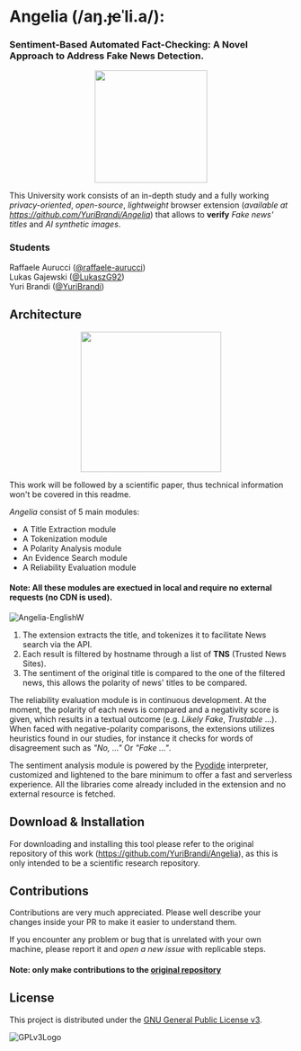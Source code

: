 # Angelia (/aŋ.ɟeˈli.a/):

### Sentiment-Based Automated Fact-Checking: A Novel Approach to Address Fake News Detection.

<p align='center'> 
    <img src=https://github.com/YuriBrandi/Angelia/assets/52039988/fe187280-24c1-4878-b211-98daf4e485d4 width=200>
</p>

This University work consists of an in-depth study and a fully working *privacy-oriented*, *open-source*, *lightweight* browser extension (*available at https://github.com/YuriBrandi/Angelia*) that allows to **verify** *Fake news' titles* and *AI synthetic images*. 

### Students
Raffaele Aurucci ([@raffaele-aurucci](https://github.com/raffaele-aurucci))  
Lukas Gajewski ([@LukaszG92](https://github.com/LukaszG92))  
Yuri Brandi ([@YuriBrandi](https://github.com/YuriBrandi))


## Architecture

<p align='center'> 
    <img width="250" src="https://github.com/EdgeResearch/Angelia/assets/52039988/282976eb-3bef-4f6a-bc95-8aef95bca787">
</p>

This work will be followed by a scientific paper, thus technical information won't be covered in this readme.

*Angelia* consist of 5 main modules:

- A Title Extraction module
- A Tokenization module
- A Polarity Analysis module
- An Evidence Search module
- A Reliability Evaluation module

#### Note: All these modules are exectued in local and require no external requests (no CDN is used).

![Angelia-EnglishW](https://github.com/EdgeResearch/Angelia/assets/52039988/92f388df-5190-4107-a924-b9199827ee84)

1. The extension extracts the title, and tokenizes it to facilitate News search via the API.
2. Each result is filtered by hostname through a list of **TNS** (Trusted News Sites).
3. The sentiment of the original title is compared to the one of the filtered news, this allows the polarity of news' titles to be compared.

The reliability evaluation module is in continuous development. At the moment, the polarity of each news is compared and a negativity score is given, which results in a textual outcome (e.g. *Likely Fake*, *Trustable* ...). When faced with negative-polarity comparisons, the extensions utilizes heuristics found in our studies, for instance it checks for words of disagreement such as *"No, ..."* Or *"Fake ..."*.

The sentiment analysis module is powered by the [Pyodide](https://github.com/pyodide/pyodide) interpreter, customized and lightened to the bare minimum to offer a fast and serverless experience. All the libraries come already included in the extension and no external resource is fetched.


## Download & Installation

For downloading and installing this tool please refer to the original repository of this work (https://github.com/YuriBrandi/Angelia), as this is only intended to be a scientific research repository.

## Contributions

Contributions are very much appreciated. Please well describe your changes inside your PR to make it easier to understand them.

If you encounter any problem or bug that is unrelated with your own machine, please report it and *open a new issue* with replicable steps. 

#### Note: only make contributions to the [original repository](https://github.com/YuriBrandi/Angelia)

## License

This project is distributed under the [GNU General Public License v3](LICENSE).

![GPLv3Logo](https://www.gnu.org/graphics/gplv3-127x51.png)
